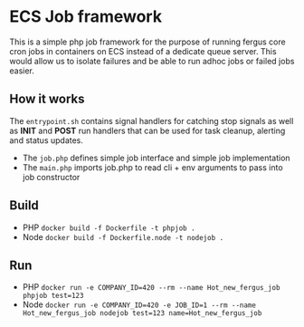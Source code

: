 # ECS Job framework

This is a simple php job framework for the purpose of running fergus core cron jobs
in containers on ECS instead of a dedicate queue server. This would allow us to isolate failures
and be able to run adhoc jobs or failed jobs easier.

## How it works

The `entrypoint.sh` contains signal handlers for catching stop signals as well
as **INIT** and **POST** run handlers that can be used for task cleanup, alerting and status updates.

- The `job.php` defines simple job interface and simple job implementation
- The `main.php` imports job.php to read cli + env arguments to pass into job constructor

## Build

- PHP `docker build -f Dockerfile -t phpjob .`
- Node `docker build -f Dockerfile.node -t nodejob .`

## Run

- PHP `docker run -e COMPANY_ID=420 --rm --name Hot_new_fergus_job phpjob test=123`
- Node `docker run -e COMPANY_ID=420 -e JOB_ID=1 --rm --name Hot_new_fergus_job nodejob test=123 name=Hot_new_fergus_job`
